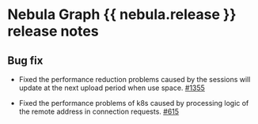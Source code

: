 # Nebula Graph {{ nebula.release }} release notes

## Bug fix

- Fixed the performance reduction problems caused by the sessions will update at the next upload period when use space. [#1355](https://github.com/vesoft-inc/nebula-graph/pull/1355)

- Fixed the performance problems of k8s caused by processing logic of the remote address in connection requests. [#615](https://github.com/vesoft-inc/nebula-common/pull/615)
